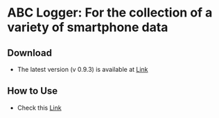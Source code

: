 # ABC Logger: For the collection of a variety of smartphone data

## Download
* The latest version (v 0.9.3) is available at [Link](./app/build/outputs/apk/debug/kaist.iclab.abclogger-v0.9.3-debug.apk)

## How to Use
* Check this [Link](https://docs.google.com/presentation/d/1Spsh91PjZ-rfkQiY6rQLb5tOxaEkIvrDn3eZffrZgs4/edit?usp=sharing)



